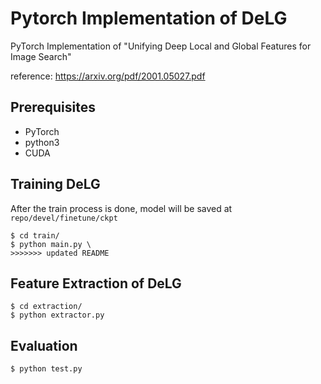 
# Pytorch Implementation of DeLG
PyTorch Implementation of "Unifying Deep Local and Global Features for Image Search"      

reference: https://arxiv.org/pdf/2001.05027.pdf


## Prerequisites
+ PyTorch
+ python3
+ CUDA

## Training DeLG
After the train process is done, model will be saved at `repo/devel/finetune/ckpt`

~~~shell
$ cd train/
$ python main.py \
>>>>>>> updated README
~~~

## Feature Extraction of DeLG

~~~shell
$ cd extraction/
$ python extractor.py 
~~~

## Evaluation 
~~~shell
$ python test.py
~~~

